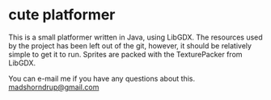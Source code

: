 cute platformer
==========

This is a small platformer written in Java, using LibGDX. The resources used by the project has been left out of the git, however, it should be relatively simple to get it to run. Sprites are packed with the TexturePacker from LibGDX.

You can e-mail me if you have any questions about this. 
madshorndrup@gmail.com